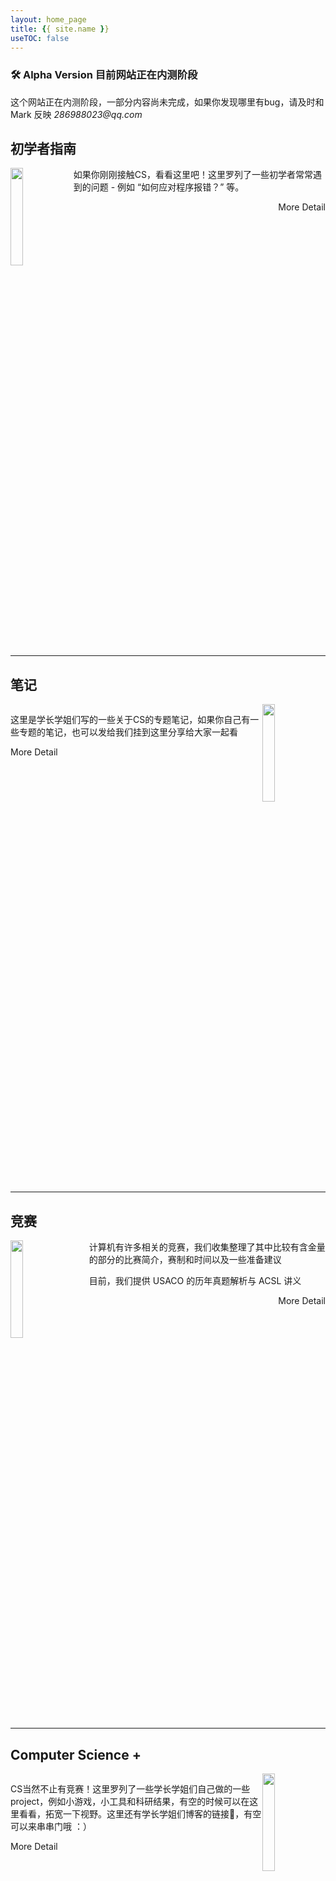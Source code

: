 ```yaml
---
layout: home_page
title: {{ site.name }}
useTOC: false
---
```


<div class="notification">
  <h3>🛠 Alpha Version 目前网站正在内测阶段</h3>
  <p>这个网站正在内测阶段，一部分内容尚未完成，如果你发现哪里有bug，请及时和 Mark 反映 <em>286988023@qq.com</em> </p>
</div>

## 初学者指南
<img class="mainPage-img" src="{{ site.baseurl }}/assets/toBeginners.svg" height="20%" width="20%" style="float: left"/>

<p>如果你刚刚接触CS，看看这里吧！这里罗列了一些初学者常常遇到的问题 - 例如 “如何应对程序报错？” 等。</p>

<div class="main-button" style="float: right" onClick="window.location.href='{{ site.baseurl }}/secondary-pages/2021/01/31/To-Beginners.html'">More Detail</div>
<hr style="clear: both"/>

## 笔记
<div style="clear: both"></div>

<img class="mainPage-img" src="{{ site.baseurl }}/assets/notes.svg" height="20%" width="20%" style="float: right"/>
<p>这里是学长学姐们写的一些关于CS的专题笔记，如果你自己有一些专题的笔记，也可以发给我们挂到这里分享给大家一起看</p>
<div class="main-button" style="float: left" onClick="window.location.href='{{ site.baseurl }}/secondary-pages/2021/03/04/notes.html'">More Detail</div>
<hr style="clear: both"/>

## 竞赛
<img class="mainPage-img" src="{{ site.baseurl }}/assets/competition.svg" height="20%" width="20%" style="float: left; padding-right: 25px"/>
<p>计算机有许多相关的竞赛，我们收集整理了其中比较有含金量的部分的比赛简介，赛制和时间以及一些准备建议</p>
<p>目前，我们提供 USACO 的历年真题解析与 ACSL 讲义</p>
<div class="main-button" style="float: right" onClick="window.location.href='{{ site.baseurl }}/secondary-pages/2021/01/26/Competitions.html'">More Detail</div>
<hr style="clear: both"/>

## Computer Science +
<div style="clear: both"></div>
<img class="mainPage-img" src="{{ site.baseurl }}/assets/globe.svg" height="20%" width="20%" style="float: right"/>
<p>CS当然不止有竞赛！这里罗列了一些学长学姐们自己做的一些project，例如小游戏，小工具和科研结果，有空的时候可以在这里看看，拓宽一下视野。这里还有学长学姐们博客的链接🔗，有空可以来串串门哦 ：）</p>
<div class="main-button" style="float: left" 
onClick="window.location.href='{{ site.baseurl }}/secondary-pages/2021/01/26/Computer-Science+.html'">More Detail</div>
<div style="clear: both"></div>
